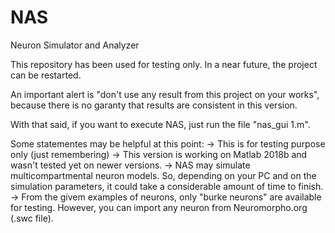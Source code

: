 # NAS
Neuron Simulator and Analyzer

This repository has been used for testing only. In a near future, the project can be restarted.

An important alert is "don't use any result from this project on your works", because there is no garanty that results are consistent in this version.

With that said, if you want to execute NAS, just run the file "nas_gui 1.m".

Some statementes may be helpful at this point:
-> This is for testing purpose only (just remembering)
-> This version is working on Matlab 2018b and wasn't tested yet on newer versions.
-> NAS may simulate multicompartmental neuron models. So, depending on your PC and on the simulation parameters, it could take a considerable amount of time to finish.
-> From the givem examples of neurons, only "burke neurons" are available for testing. However, you can import any neuron from Neuromorpho.org (.swc file).
